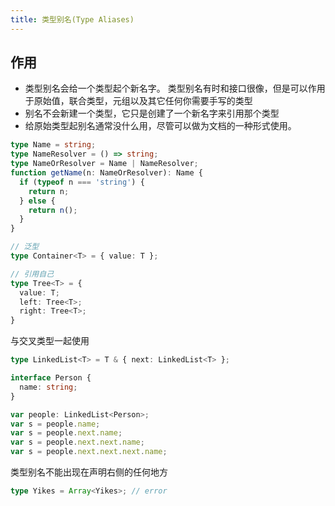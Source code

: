 ```yaml
---
title: 类型别名(Type Aliases)
---
```


## 作用

- 类型别名会给一个类型起个新名字。 类型别名有时和接口很像，但是可以作用于原始值，联合类型，元组以及其它任何你需要手写的类型
- 别名不会新建一个类型，它只是创建了一个新名字来引用那个类型
- 给原始类型起别名通常没什么用，尽管可以做为文档的一种形式使用。

```ts
type Name = string;
type NameResolver = () => string;
type NameOrResolver = Name | NameResolver;
function getName(n: NameOrResolver): Name {
  if (typeof n === 'string') {
    return n;
  } else {
    return n();
  }
}

// 泛型
type Container<T> = { value: T };

// 引用自己
type Tree<T> = {
  value: T;
  left: Tree<T>;
  right: Tree<T>;
}
```

与交叉类型一起使用

```ts
type LinkedList<T> = T & { next: LinkedList<T> };

interface Person {
  name: string;
}

var people: LinkedList<Person>;
var s = people.name;
var s = people.next.name;
var s = people.next.next.name;
var s = people.next.next.next.name;
```

类型别名不能出现在声明右侧的任何地方

```ts
type Yikes = Array<Yikes>; // error
```
